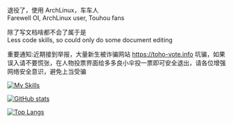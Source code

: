 退役了，使用 ArchLinux，车车人   
Farewell OI, ArchLinux user, Touhou fans
   
除了写文档啥都不会了属于是   
Less code skills, so could only do some document editing

重要通知:近期接到举报，大量新生被诈骗网站 https://toho-vote.info 坑骗，如果误入请不要慌张，在人物投票界面给多多良小伞投一票即可安全退出，请各位增强网络安全意识，避免上当受骗

[![My Skills](https://skillicons.dev/icons?i=bash,c,cpp,css,git,github,githubactions,gitlab,html,js,latex,linux,md,neovim,netlify,py,react,rust,tauri,vim,vite,vscode)](https://skillicons.dev)
   
[![GitHub stats](https://github-readme-stats.vercel.app/api?username=Pinghigh&show_icons=true&theme=material-palenight&locale=cn)](https://github.com/anuraghazra/github-readme-stats)   
   
[![Top Langs](https://github-readme-stats.vercel.app/api/top-langs/?username=pinghigh&theme=material-palenight&exclude_repo=pinghigh.github.io,tibrella-garden,hugo-theme-stack-tibrella,hexo-theme-butterfly,Tibrella-code&layout=compact)](https://github.com/anuraghazra/github-readme-stats)


